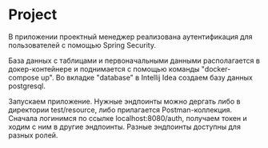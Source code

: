 # Project
В приложении проектный менеджер реализована аутентификация для пользователей с помощью Spring Security.

База данных с таблицами и первоначальными данными располагается в докер-контейнере и поднимается с помощью команды "docker-compose up". Во вкладке "database" в Intellij Idea создаем базу данных postgresql.

Запускаем приложение. Нужные эндпоинты можно дергать либо в директории test/resource, либо прилагается Postman-коллекция. Сначала логинимся по ссылке localhost:8080/auth, получаем токен и ходим с ним в другие эндпоинты. Разные эндпоинты доступны для разных ролей.
